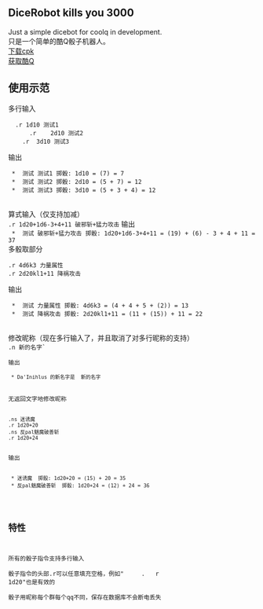 DiceRobot kills you 3000
-----
Just a simple dicebot for coolq in development.<br> 
只是一个简单的酷Q骰子机器人。<br> 
[下载cpk](https://github.com/decterous/CoolQDicebot/releases/latest)<br> 
[获取酷Q](https://cqp.cc/)<br> 

使用示范
-----
多行输入<br>
<pre><code>  .r 1d10 测试1
      .r    2d10 测试2
    .r  3d10 测试3</code></pre>
输出<br> 
<pre><code> *  测试 测试1 掷骰: 1d10 = (7) = 7 
 *  测试 测试2 掷骰: 2d10 = (5 + 7) = 12
 *  测试 测试3 掷骰: 3d10 = (5 + 3 + 4) = 12 </code></pre>
<br> 
算式输入（仅支持加减）<br> 
<code>.r 1d20+1d6-3+4+11 破邪斩+猛力攻击</code>
输出<br> 
<code> *  测试 破邪斩+猛力攻击 掷骰: 1d20+1d6-3+4+11 = (19) + (6) - 3 + 4 + 11 = 37</code>
<br> 
多骰取部分<br> 
<pre><code>.r 4d6k3 力量属性
.r 2d20kl1+11 降祸攻击</code></pre>
输出<br> 
<pre><code> *  测试 力量属性 掷骰: 4d6k3 = (4 + 4 + 5 + (2)) = 13
 *  测试 降祸攻击 掷骰: 2d20kl1+11 = (11 + (15)) + 11 = 22</code></pre>
<br> 
修改昵称（现在多行输入了，并且取消了对多行昵称的支持）<br> 
<code>.n 新的名字`<br> 
输出<br> 
<code> * Da'Inihlus 的新名字是  新的名字</code>
<br> 
无返回文字地修改昵称<br> 
<pre><code>.ns 迷诱魔
.r 1d20+20
.ns 反pal魅魔破善斩
.r 1d20+24</code></pre> 
输出<br> 
<pre><code> * 迷诱魔  掷骰: 1d20+20 = (15) + 20 = 35
 * 反pal魅魔破善斩  掷骰: 1d20+24 = (12) + 24 = 36</code></pre> 


特性
-----
所有的骰子指令支持多行输入<br> 
骰子指令的头部.r可以任意填充空格，例如"      .    r     1d20"也是有效的<br> 
骰子用昵称每个群每个qq不同，保存在数据库不会断电丢失<br> 
